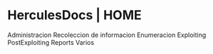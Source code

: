 # HerculesDocs | HOME

Administracion
Recoleccion de informacion
Enumeracion
Exploiting
PostExploiting
Reports
Varios